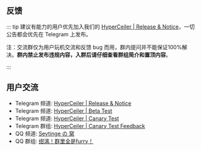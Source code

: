 ## 反馈

::: tip 建议有能力的用户优先加入我们的 [HyperCeiler | Release & Notice](https://t.me/s/cemiuiler_release)，一切公告都会优先在 Telegram 上发布。

注：交流群仅为用户玩机交流和反馈 bug 而用，群内提问并不能保证100%解决。**群内禁止发布违规内容，入群后请仔细查看群组简介和置顶内容**。 

:::
## 用户交流

- Telegram 频道: [HyperCeiler | Release & Notice](https://t.me/s/cemiuiler_release)
- Telegram 频道: [HyperCeiler | Beta Test](https://t.me/s/cemiuiler_beta)
- Telegram 频道: [HyperCeiler | Canary Test](https://t.me/cemiuiler_canary)
- Telegram 群组: [HyperCeiler | Canary Test Feedback](https://t.me/cemiuiler_canary_feedback)
- QQ 频道: [Sevtinge の 窝](https://pd.qq.com/s/35ooe0ssj)
- QQ 群组: [绀漓！群里全是furry！](https://jq.qq.com/?_wv=1027&k=TedCJq8V)

